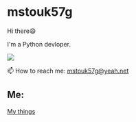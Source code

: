 # mstouk57g
Hi there😄

I'm a Python devloper.

[![](https://mstouk57g.github.io/files/BDE170BF-4E8E-4705-87F4-B589085DE215.jpeg)](https://github.com/mstouk57g)

📫 How to reach me: mstouk57g@yeah.net

<!--
**mstouk57g/mstouk57g** is a ✨ _special_ ✨ repository because its `README.md` (this file) appears on your GitHub profile.

Here are some ideas to get you started:

- 🔭 I’m currently working on ...
- 🌱 I’m currently learning ...
- 👯 I’m looking to collaborate on ...
- 🤔 I’m looking for help with ...
- 💬 Ask me about ...
- 📫 How to reach me: ...
- 😄 Pronouns: ...
- ⚡ Fun fact: ...
-->
## Me:
[My things](http://mstouk57g.cr.cx/mine)
